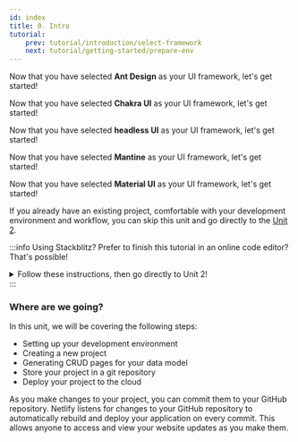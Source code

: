 ```yaml
---
id: index
title: 0. Intro
tutorial:
    prev: tutorial/introduction/select-framework
    next: tutorial/getting-started/prepare-env
---
```


<UIConditional is="antd">

Now that you have selected **Ant Design** as your UI framework, let's get started!

</UIConditional>

<UIConditional is="chakra-ui">

Now that you have selected **Chakra UI** as your UI framework, let's get started!

</UIConditional>

<UIConditional is="headless">

Now that you have selected **headless UI** as your UI framework, let's get started!

</UIConditional>

<UIConditional is="mantine">

Now that you have selected **Mantine** as your UI framework, let's get started!

</UIConditional>

<UIConditional is="mui">

Now that you have selected **Material UI** as your UI framework, let's get started!

</UIConditional>

If you already have an existing project, comfortable with your development environment and workflow, you can skip this unit and go directly to the [Unit 2](#).

:::info Using Stackblitz?
Prefer to finish this tutorial in an online code editor? That's possible!

<details>
<summary>Follow these instructions, then go directly to Unit 2!</summary>

**Set up StackBlitz**

<UIConditional is="antd">

1- Visit [xxxx](#) and open the "refine-antd-boilerplate" project.

</UIConditional>

<UIConditional is="chakra-ui">

1- Visit [xxxx](#) and open the "refine-chakra-ui-boilerplate" project.

</UIConditional>

<UIConditional is="headless">

1- Visit [xxxx](#) and open the "refine-headless-boilerplate" project.

</UIConditional>

<UIConditional is="mantine">

1- Visit [xxxx](#) and open the "refine-mantine-boilerplate" project.

</UIConditional>

<UIConditional is="mui">

1- Visit [xxxx](#) and open the "refine-mui-boilerplate" project.

</UIConditional>

2- Click “Sign in” on the top right to log in using your GitHub credentials.

3- In the upper left of the StackBlitz editor window, click to “fork” the template (save to your own account dashboard).

<UIConditional is="antd">

4- Wait for the project to load, and you will see a live preview of the “refine-antd-boilerplate” starter.

</UIConditional>

<UIConditional is="chakra-ui">

4- Wait for the project to load, and you will see a live preview of the “refine-chakra-ui-boilerplate” starter.

</UIConditional>

<UIConditional is="headless">

4- Wait for the project to load, and you will see a live preview of the “refine-headless-boilerplate” starter.

</UIConditional>

<UIConditional is="mantine">

4- Wait for the project to load, and you will see a live preview of the “refine-mantine-boilerplate” starter.

</UIConditional>

<UIConditional is="mui">

4- Wait for the project to load, and you will see a live preview of the “refine-mui-boilerplate” starter.

</UIConditional>

**Make Changes**

In the file pane, you should see `src/app.tsx`. Click to open it, and follow [Generate CRUD pages automatically with Inferencer](#) to make a change to this file.

**Create a GitHub Repository**

1- Press the "Connect Repository" button at the top of your list of files, enter a new name for your repository, and click "Create repo & push".
2- When you have changes to be committed back to GitHub, a “Commit” button will appear at the top left of your workspace. Clicking on this will allow you to enter a commit message, and update your repository.

**Deploy your App**

If you’d like to deploy to Netlify, skip to [Deploy your app to the web](#). Otherwise, skip to [Unit 2](#) to start building with **refine**!

</details>
:::

### Where are we going?

In this unit, we will be covering the following steps:

-   Setting up your development environment
-   Creating a new project
-   Generating CRUD pages for your data model
-   Store your project in a git repository
-   Deploy your project to the cloud

As you make changes to your project, you can commit them to your GitHub repository. Netlify listens for changes to your GitHub repository to automatically rebuild and deploy your application on every commit. This allows anyone to access and view your website updates as you make them.
